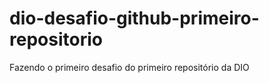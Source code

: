 # dio-desafio-github-primeiro-repositorio
Fazendo o primeiro desafio do primeiro repositório da DIO
